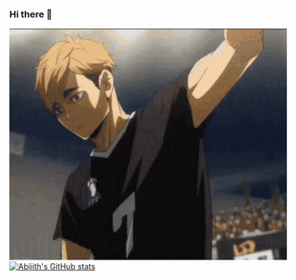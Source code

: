 ### Hi there 👋

<!--
**Abjcodes/Abjcodes** is a ✨ _special_ ✨ repository because its `README.md` (this file) appears on your GitHub profile.

Here are some ideas to get you started:

- 🔭 I’m currently working on ...
- 🌱 I’m currently learning ...
- 👯 I’m looking to collaborate on ...
- 🤔 I’m looking for help with ...
- 💬 Ask me about ...
- 📫 How to reach me: ...
- 😄 Pronouns: ...
- ⚡ Fun fact: ...
-->
![Alt Text](https://github.com/Abjcodes/Abjcodes/blob/main/tenor.gif)
[![Abijith's GitHub stats](https://github-readme-stats.vercel.app/api?username=Abjcodes)](https://github.com/anuraghazra/github-readme-stats)
<!--[![trophy](https://github-profile-trophy.vercel.app/?username=Abjcodes)](https://github.com/ryo-ma/github-profile-trophy)
[![GitHub Streak](https://github-readme-streak-stats.herokuapp.com/?user=Abjcodes)](https://git.io/streak-stats)
-->


